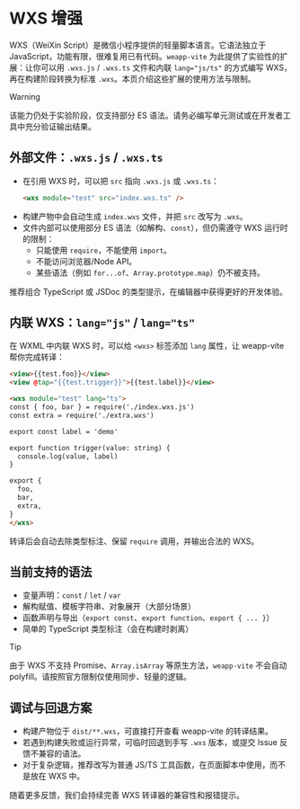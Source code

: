 # WXS 增强

WXS（WeiXin Script）是微信小程序提供的轻量脚本语言。它语法独立于 JavaScript，功能有限，很难复用已有代码。`weapp-vite` 为此提供了实验性的扩展：让你可以用 `.wxs.js` / `.wxs.ts` 文件和内联 `lang="js/ts"` 的方式编写 WXS，再在构建阶段转换为标准 `.wxs`。本页介绍这些扩展的使用方法与限制。

> [!WARNING]
> 该能力仍处于实验阶段，仅支持部分 ES 语法。请务必编写单元测试或在开发者工具中充分验证输出结果。

## 外部文件：`.wxs.js` / `.wxs.ts`

- 在引用 WXS 时，可以把 `src` 指向 `.wxs.js` 或 `.wxs.ts`：
  ```html
  <wxs module="test" src="index.wxs.ts" />
  ```
- 构建产物中会自动生成 `index.wxs` 文件，并把 `src` 改写为 `.wxs`。
- 文件内部可以使用部分 ES 语法（如解构、`const`），但仍需遵守 WXS 运行时的限制：
  - 只能使用 `require`，不能使用 `import`。
  - 不能访问浏览器/Node API。
  - 某些语法（例如 `for...of`、`Array.prototype.map`）仍不被支持。

推荐组合 TypeScript 或 JSDoc 的类型提示，在编辑器中获得更好的开发体验。

## 内联 WXS：`lang="js"` / `lang="ts"`

在 WXML 中内联 WXS 时，可以给 `<wxs>` 标签添加 `lang` 属性，让 weapp-vite 帮你完成转译：

```html
<view>{{test.foo}}</view>
<view @tap="{{test.trigger}}">{{test.label}}</view>

<wxs module="test" lang="ts">
const { foo, bar } = require('./index.wxs.js')
const extra = require('./extra.wxs')

export const label = 'demo'

export function trigger(value: string) {
  console.log(value, label)
}

export {
  foo,
  bar,
  extra,
}
</wxs>
```

转译后会自动去除类型标注、保留 `require` 调用，并输出合法的 WXS。

## 当前支持的语法

- 变量声明：`const` / `let` / `var`
- 解构赋值、模板字符串、对象展开（大部分场景）
- 函数声明与导出（`export const`、`export function`、`export { ... }`）
- 简单的 TypeScript 类型标注（会在构建时剥离）

> [!TIP]
> 由于 WXS 不支持 Promise、`Array.isArray` 等原生方法，`weapp-vite` 不会自动 polyfill。请按照官方限制仅使用同步、轻量的逻辑。

## 调试与回退方案

- 构建产物位于 `dist/**.wxs`，可直接打开查看 weapp-vite 的转译结果。
- 若遇到构建失败或运行异常，可临时回退到手写 `.wxs` 版本，或提交 Issue 反馈不兼容的语法。
- 对于复杂逻辑，推荐改写为普通 JS/TS 工具函数，在页面脚本中使用，而不是放在 WXS 中。

随着更多反馈，我们会持续完善 WXS 转译器的兼容性和报错提示。
